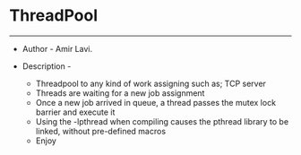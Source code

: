 # ThreadPool
------------------
- Author - Amir Lavi.

- Description - 
	* Threadpool to any kind of work assigning such as; TCP server
	* Threads are waiting for a new job assignment
	* Once a new job arrived in queue, a thread passes the mutex lock barrier and execute it
	* Using the -lpthread when compiling causes the pthread library to be linked, without pre-defined macros
	* Enjoy
